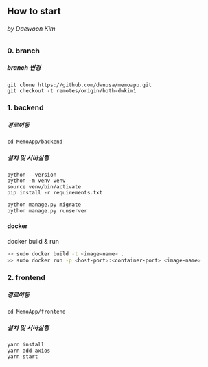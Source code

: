 ## How to start
###### by Daewoon Kim
### 0. branch
##### branch 변경
~~~
git clone https://github.com/dwnusa/memoapp.git
git checkout -t remotes/origin/both-dwkim1
~~~
### 1. backend
##### 경로이동
~~~
cd MemoApp/backend
~~~
##### 설치 및 서버실행
~~~
python --version
python -m venv venv
source venv/bin/activate
pip install -r requirements.txt
~~~
~~~
python manage.py migrate
python manage.py runserver
~~~

#### docker

docker build & run
```sh
>> sudo docker build -t <image-name> .
>> sudo docker run -p <host-port>:<container-port> <image-name>
```

### 2. frontend
##### 경로이동
~~~
cd MemoApp/frontend
~~~
##### 설치 및 서버실행
~~~
yarn install
yarn add axios
yarn start
~~~
